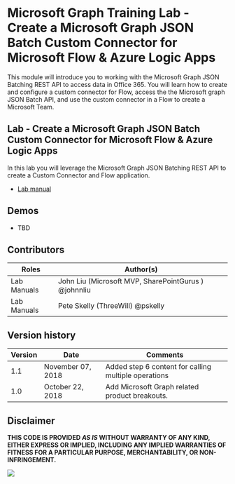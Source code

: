 # Microsoft Graph Training Lab - Create a Microsoft Graph JSON Batch Custom Connector for Microsoft Flow & Azure Logic Apps

This module will introduce you to working with the Microsoft Graph JSON Batching REST API to access data in Office 365. You will learn how to create and configure a custom connector for Flow, access the the Microsoft graph JSON Batch API, and use the custom connector in a Flow to create a Microsoft Team. 

## Lab - Create a Microsoft Graph JSON Batch Custom Connector for Microsoft Flow & Azure Logic Apps


In this lab you will leverage the Microsoft Graph JSON Batching REST API to create a Custom Connector and Flow application.

* [Lab manual](./Lab.md)

## Demos

* TBD


## Contributors

|        Roles         |                        Author(s)                        |
| -------------------- | ------------------------------------------------------- |
| Lab Manuals  | John Liu (Microsoft MVP, SharePointGurus ) @johnnliu |
| Lab Manuals  | Pete Skelly (ThreeWill) @pskelly |

## Version history

| Version |        Date        |                    Comments                    |
| ------- | ------------------ | ---------------------------------------------- |
| 1.1     | November 07, 2018 | Added step 6 content for calling multiple operations |
| 1.0     | October 22, 2018 | Add Microsoft Graph related product breakouts. |

## Disclaimer

**THIS CODE IS PROVIDED *AS IS* WITHOUT WARRANTY OF ANY KIND, EITHER EXPRESS OR IMPLIED, INCLUDING ANY IMPLIED WARRANTIES OF FITNESS FOR A PARTICULAR PURPOSE, MERCHANTABILITY, OR NON-INFRINGEMENT.**

<img src="https://telemetry.sharepointpnp.com/msgraph-training-microsoftflow" />